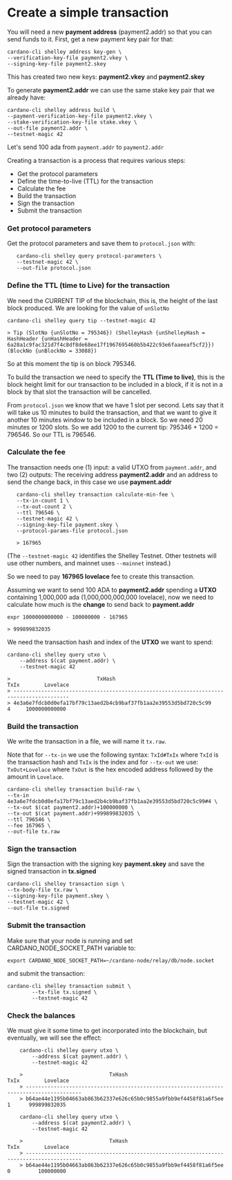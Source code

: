 Create a simple transaction
===========================

You will need a new __payment address__ (payment2.addr) so that you can send funds to it. First, get a new payment key pair for that:

    cardano-cli shelley address key-gen \
    --verification-key-file payment2.vkey \
    --signing-key-file payment2.skey

This has created two new keys: __payment2.vkey__ and __payment2.skey__

To generate __payment2.addr__ we can use the same stake key pair that we already have:

    cardano-cli shelley address build \
    --payment-verification-key-file payment2.vkey \
    --stake-verification-key-file stake.vkey \
    --out-file payment2.addr \
    --testnet-magic 42

Let's send 100 ada from `payment.addr` to `payment2.addr`

Creating a transaction is a process that requires various steps:

* Get the protocol parameters
* Define the time-to-live (TTL) for the transaction
* Calculate the fee
* Build the transaction
* Sign the transaction
* Submit the transaction

### Get protocol parameters
Get the protocol parameters and save them to `protocol.json` with:

       cardano-cli shelley query protocol-parameters \
       --testnet-magic 42 \
       --out-file protocol.json

### Define the TTL (time to Live) for the transaction

We need the CURRENT TIP of the blockchain, this is, the height of the last block produced. We are looking for the value of `unSlotNo`

    cardano-cli shelley query tip --testnet-magic 42

    > Tip (SlotNo {unSlotNo = 795346}) (ShelleyHash {unShelleyHash = HashHeader {unHashHeader =        6a28a1c9fac321d7f4c8df8de68ee17f1967695460b5b422c93e6faaeeaf5cf2}}) (BlockNo {unBlockNo = 33088})

So at this moment the tip is on block 795346.

To build the transaction we need to specify the __TTL (Time to live)__, this is the block height limit for our transaction to be included in a block, if it is not in a block by that slot the transaction will be cancelled.

From `protocol.json` we know that we have 1 slot per second. Lets say that it will take us 10 minutes to build the transaction, and that we want to give it another 10 minutes window to be included in a block.  So we need 20 minutes or 1200 slots. So we add 1200 to the current tip: 795346 + 1200 = 796546. So our TTL is 796546.

### Calculate the fee
The transaction needs one (1) input: a valid UTXO from `payment.addr`, and two (2) outputs: The receiving address __payment2.addr__ and an address to send the change back, in this case we use __payment.addr__

       cardano-cli shelley transaction calculate-min-fee \
       --tx-in-count 1 \
       --tx-out-count 2 \
       --ttl 796546 \
       --testnet-magic 42 \
       --signing-key-file payment.skey \
       --protocol-params-file protocol.json

       > 167965

(The `--testnet-magic 42` identifies the Shelley Testnet. Other testnets will use other numbers, and mainnet uses `--mainnet` instead.)

So we need to pay __167965 lovelace__ fee to create this transaction.

Assuming we want to send 100 ADA to __payment2.addr__  spending a __UTXO__ containing 1,000,000 ada (1,000,000,000,000 lovelace), now we need to calculate how much is the __change__ to send back to __payment.addr__

    expr 1000000000000 - 100000000 - 167965

    > 999899832035

We need the transaction hash and index of the __UTXO__ we want to spend:

    cardano-cli shelley query utxo \
        --address $(cat payment.addr) \
        --testnet-magic 42

    >                            TxHash                                 TxIx        Lovelace
    > ----------------------------------------------------------------------------------------
    > 4e3a6e7fdcb0d0efa17bf79c13aed2b4cb9baf37fb1aa2e39553d5bd720c5c99     4     1000000000000


### Build the transaction

We write the transaction in a file, we will name it `tx.raw`.

Note that for `--tx-in` we use the following syntax: `TxId#TxIx` where `TxId` is the transaction hash and `TxIx` is the index
and for `--tx-out` we use: `TxOut+Lovelace` where `TxOut` is the hex encoded address followed by the amount in `Lovelace`.

    cardano-cli shelley transaction build-raw \
    --tx-in 4e3a6e7fdcb0d0efa17bf79c13aed2b4cb9baf37fb1aa2e39553d5bd720c5c99#4 \
    --tx-out $(cat payment2.addr)+100000000 \
    --tx-out $(cat payment.addr)+999899832035 \
    --ttl 796546 \
    --fee 167965 \
    --out-file tx.raw

### Sign the transaction
Sign the transaction with the signing key __payment.skey__ and save the signed transaction in __tx.signed__

    cardano-cli shelley transaction sign \
    --tx-body-file tx.raw \
    --signing-key-file payment.skey \
    --testnet-magic 42 \
    --out-file tx.signed

### Submit the transaction
Make sure that your node is running and set CARDANO_NODE_SOCKET_PATH variable to:

    export CARDANO_NODE_SOCKET_PATH=~/cardano-node/relay/db/node.socket

and submit the transaction:

    cardano-cli shelley transaction submit \
            --tx-file tx.signed \
            --testnet-magic 42

### Check the balances

We must give it some time to get incorporated into the blockchain, but eventually, we will see the effect:

        cardano-cli shelley query utxo \
            --address $(cat payment.addr) \
            --testnet-magic 42

        >                            TxHash                                 TxIx        Lovelace
        > ----------------------------------------------------------------------------------------
        > b64ae44e1195b04663ab863b62337e626c65b0c9855a9fbb9ef4458f81a6f5ee     1      999899832035

        cardano-cli shelley query utxo \
            --address $(cat payment2.addr) \
            --testnet-magic 42

        >                            TxHash                                 TxIx        Lovelace
        > ----------------------------------------------------------------------------------------
        > b64ae44e1195b04663ab863b62337e626c65b0c9855a9fbb9ef4458f81a6f5ee     0         100000000
